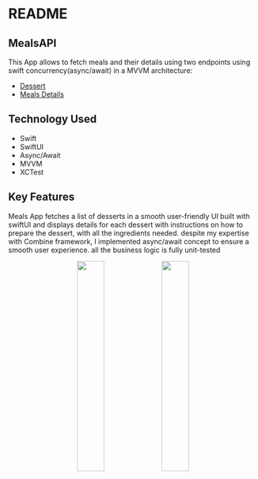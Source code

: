 # README
## MealsAPI
This App allows to fetch meals and their details using two endpoints using swift concurrency(async/await) in a MVVM architecture:
* [Dessert](https://themealdb.com/api/json/v1/1/filter.php?c=Dessert)
* [Meals Details](https://themealdb.com/api/json/v1/1/lookup.php?i=MEAL_ID)

## Technology Used
* Swift
* SwiftUI
* Async/Await
* MVVM
* XCTest

## Key Features
Meals App fetches a list of desserts in a smooth user-friendly UI built with swiftUI and displays details for each dessert with instructions on how to prepare the dessert,
with all the ingredients needed. despite my expertise with Combine framework, I implemented async/await concept to ensure a smooth user experience. 
all the business logic is fully unit-tested 

<div align="center">
	<img width = "33%" src="https://github.com/user-attachments/assets/c2d56613-a8c2-4eb0-8958-213c79c37388">
  <img width = "33%" src="https://github.com/user-attachments/assets/d9f32074-66a4-404d-968d-4cc56c506e8c">
</div>
